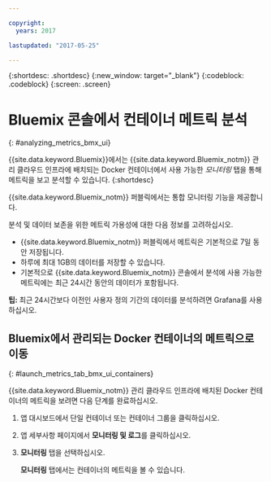 ```yaml
---

copyright:
  years: 2017

lastupdated: "2017-05-25"

---
```



{:shortdesc: .shortdesc}
{:new_window: target="_blank"}
{:codeblock: .codeblock}
{:screen: .screen}

# Bluemix 콘솔에서 컨테이너 메트릭 분석
{: #analyzing_metrics_bmx_ui}

{{site.data.keyword.Bluemix}}에서는 {{site.data.keyword.Bluemix_notm}} 관리 클라우드 인프라에 배치되는 Docker 컨테이너에서 사용 가능한 *모니터링* 탭을 통해 메트릭을 보고 분석할 수 있습니다.
{:shortdesc}

{{site.data.keyword.Bluemix_notm}} 퍼블릭에서는 통합 모니터링 기능을 제공합니다.  

분석 및 데이터 보존을 위한 메트릭 가용성에 대한 다음 정보를 고려하십시오. 

* {{site.data.keyword.Bluemix_notm}} 퍼블릭에서 메트릭은 기본적으로 7일 동안 저장됩니다.  
* 하루에 최대 1GB의 데이터를 저장할 수 있습니다. 
* 기본적으로 {{site.data.keyword.Bluemix_notm}} 콘솔에서 분석에 사용 가능한 메트릭에는 최근 24시간 동안의 데이터가 포함됩니다. 

**팁:** 최근 24시간보다 이전인 사용자 정의 기간의 데이터를 분석하려면 Grafana를 사용하십시오. 


##  Bluemix에서 관리되는 Docker 컨테이너의 메트릭으로 이동
{: #launch_metrics_tab_bmx_ui_containers}

{{site.data.keyword.Bluemix_notm}} 관리 클라우드 인프라에 배치된 Docker 컨테이너의 메트릭을 보려면 다음 단계를 완료하십시오. 

1. 앱 대시보드에서 단일 컨테이너 또는 컨테이너 그룹을 클릭하십시오. 
    
2. 앱 세부사항 페이지에서 **모니터링 및 로그**를 클릭하십시오.

3. **모니터링** 탭을 선택하십시오. 
    
    **모니터링** 탭에서는 컨테이너의 메트릭을 볼 수 있습니다. 
